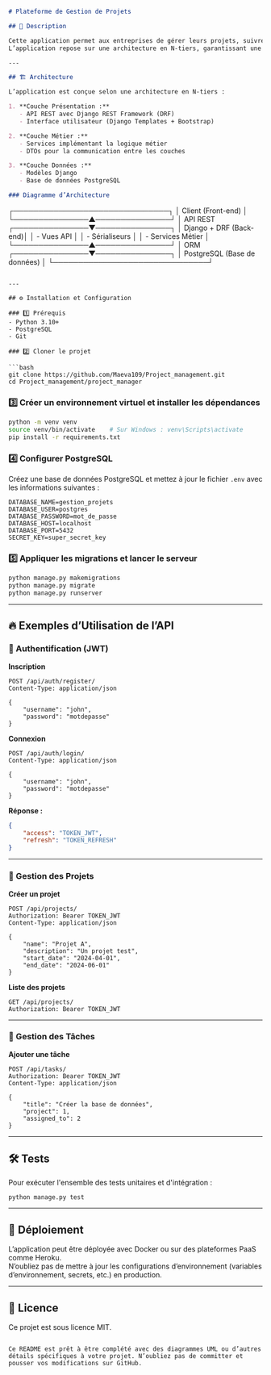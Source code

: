 ```markdown
# Plateforme de Gestion de Projets

## 📖 Description

Cette application permet aux entreprises de gérer leurs projets, suivre l’avancement des tâches, assigner des membres et générer des rapports d’avancement.  
L’application repose sur une architecture en N-tiers, garantissant une séparation claire des responsabilités et une maintenabilité optimale.

---

## 🏗 Architecture

L’application est conçue selon une architecture en N-tiers :

1. **Couche Présentation :**  
   - API REST avec Django REST Framework (DRF)  
   - Interface utilisateur (Django Templates + Bootstrap)

2. **Couche Métier :**  
   - Services implémentant la logique métier  
   - DTOs pour la communication entre les couches

3. **Couche Données :**  
   - Modèles Django  
   - Base de données PostgreSQL  

### Diagramme d’Architecture

```
┌───────────────────────────────┐
│         Client (Front-end)    │
└───────────────▲───────────────┘
                │   API REST
┌───────────────▼───────────────┐
│        Django + DRF (Back-end)│
│ - Vues API                    │
│ - Sérialiseurs                │
│ - Services Métier             │
└───────────────▲───────────────┘
                │    ORM
┌───────────────▼───────────────┐
│  PostgreSQL (Base de données) │
└───────────────────────────────┘
```

---

## ⚙ Installation et Configuration

### 1️⃣ Prérequis
- Python 3.10+
- PostgreSQL
- Git

### 2️⃣ Cloner le projet

```bash
git clone https://github.com/Maeva109/Project_management.git
cd Project_management/project_manager 
```

### 3️⃣ Créer un environnement virtuel et installer les dépendances

```bash
python -m venv venv
source venv/bin/activate    # Sur Windows : venv\Scripts\activate
pip install -r requirements.txt
```

### 4️⃣ Configurer PostgreSQL

Créez une base de données PostgreSQL et mettez à jour le fichier `.env` avec les informations suivantes :

```env
DATABASE_NAME=gestion_projets
DATABASE_USER=postgres
DATABASE_PASSWORD=mot_de_passe
DATABASE_HOST=localhost
DATABASE_PORT=5432
SECRET_KEY=super_secret_key
```

### 5️⃣ Appliquer les migrations et lancer le serveur

```bash
python manage.py makemigrations
python manage.py migrate
python manage.py runserver
```

---

## 🔥 Exemples d’Utilisation de l’API

### 🔑 Authentification (JWT)

**Inscription**

```http
POST /api/auth/register/
Content-Type: application/json

{
    "username": "john",
    "password": "motdepasse"
}
```

**Connexion**

```http
POST /api/auth/login/
Content-Type: application/json

{
    "username": "john",
    "password": "motdepasse"
}
```

**Réponse :**

```json
{
    "access": "TOKEN_JWT",
    "refresh": "TOKEN_REFRESH"
}
```

---

### 📂 Gestion des Projets

**Créer un projet**

```http
POST /api/projects/
Authorization: Bearer TOKEN_JWT
Content-Type: application/json

{
    "name": "Projet A",
    "description": "Un projet test",
    "start_date": "2024-04-01",
    "end_date": "2024-06-01"
}
```

**Liste des projets**

```http
GET /api/projects/
Authorization: Bearer TOKEN_JWT
```

---

### 📌 Gestion des Tâches

**Ajouter une tâche**

```http
POST /api/tasks/
Authorization: Bearer TOKEN_JWT
Content-Type: application/json

{
    "title": "Créer la base de données",
    "project": 1,
    "assigned_to": 2
}
```

---

## 🛠 Tests

Pour exécuter l'ensemble des tests unitaires et d'intégration :

```bash
python manage.py test
```

---

## 🚀 Déploiement

L’application peut être déployée avec Docker ou sur des plateformes PaaS comme Heroku.  
N’oubliez pas de mettre à jour les configurations d’environnement (variables d’environnement, secrets, etc.) en production.

---

## 📜 Licence

Ce projet est sous licence MIT.
```

Ce README est prêt à être complété avec des diagrammes UML ou d’autres détails spécifiques à votre projet. N’oubliez pas de committer et pousser vos modifications sur GitHub.